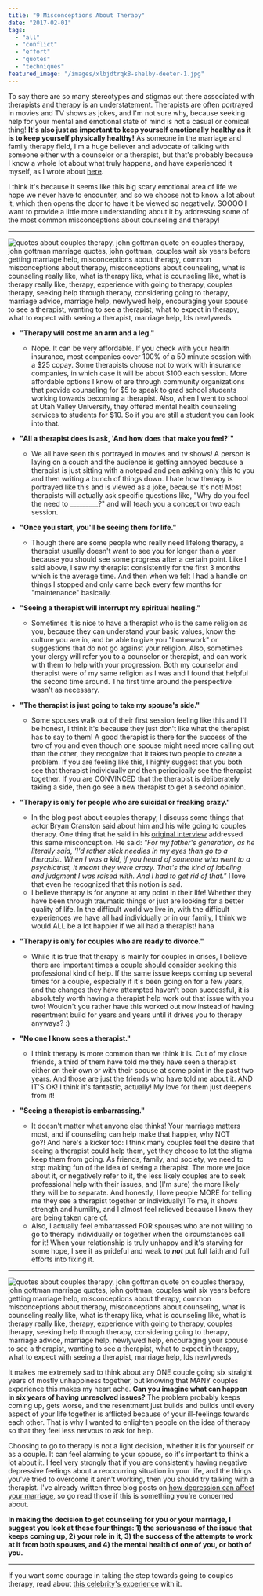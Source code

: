 ```yaml
---
title: "9 Misconceptions About Therapy"
date: "2017-02-01"
tags:
  - "all"
  - "conflict"
  - "effort"
  - "quotes"
  - "techniques"
featured_image: "/images/xlbjdtrqk8-shelby-deeter-1.jpg"
---
```


To say there are so many stereotypes and stigmas out there associated with therapists and therapy is an understatement. Therapists are often portrayed in movies and TV shows as jokes, and I'm not sure why, because seeking help for your mental and emotional state of mind is not a casual or comical thing! **It's also just as important to keep yourself emotionally healthy as it is to keep yourself physically healthy!** As someone in the marriage and family therapy field, I'm a huge believer and advocate of talking with someone either with a counselor or a therapist, but that's probably because I know a whole lot about what truly happens, and have experienced it myself, as I wrote about [here](http://freshlymarried.com/seeing-a-therapist-my-own-experiences/).

I think it's because it seems like this big scary emotional area of life we hope we never have to encounter, and so we choose not to know a lot about it, which then opens the door to have it be viewed so negatively. SOOOO I want to provide a little more understanding about it by addressing some of the most common misconceptions about counseling and therapy!

* * *

![quotes about couples therapy, john gottman quote on couples therapy, john gottman marriage quotes, john gottman, couples wait six years before getting marriage help, misconceptions about therapy, common misconceptions about therapy, misconceptions about counseling, what is counseling really like, what is therapy like, what is counseling like, what is therapy really like, therapy, experience with going to therapy, couples therapy, seeking help through therapy, considering going to therapy, marriage advice, marriage help, newlywed help, encouraging your spouse to see a therapist, wanting to see a therapist, what to expect in therapy, what to expect with seeing a therapist, marriage help, lds newlyweds](/images/9-misconceptions-about-therapy.png)

- **"Therapy will cost me an arm and a leg."**
    - Nope. It can be very affordable. If you check with your health insurance, most companies cover 100% of a 50 minute session with a $25 copay. Some therapists choose not to work with insurance companies, in which case it will be about $100 each session. More affordable options I know of are through community organizations that provide counseling for $5 to speak to grad school students working towards becoming a therapist. Also, when I went to school at Utah Valley University, they offered mental health counseling services to students for $10. So if you are still a student you can look into that.

- **"All a therapist does is ask, 'And how does that make you feel?'"**
    - We all have seen this portrayed in movies and tv shows! A person is laying on a couch and the audience is getting annoyed because a therapist is just sitting with a notepad and pen asking only this to you and then writing a bunch of things down. I hate how therapy is portrayed like this and is viewed as a joke, because it's not! Most therapists will actually ask specific questions like, "Why do you feel the need to \_\_\_\_\_\_\_\_\_?" and will teach you a concept or two each session.

- **"Once you start, you'll be seeing them for life."**
    - Though there are some people who really need lifelong therapy, a therapist usually doesn't want to see you for longer than a year because you should see some progress after a certain point. Like I said above, I saw my therapist consistently for the first 3 months which is the average time. And then when we felt I had a handle on things I stopped and only came back every few months for "maintenance" basically.

- **"Seeing a therapist will interrupt my spiritual healing."**
    - Sometimes it is nice to have a therapist who is the same religion as you, because they can understand your basic values, know the culture you are in, and be able to give you "homework" or suggestions that do not go against your religion. Also, sometimes your clergy will refer you to a counselor or therapist, and can work with them to help with your progression. Both my counselor and therapist were of my same religion as I was and I found that helpful the second time around. The first time around the perspective wasn't as necessary.

- **"The therapist is just going to take my spouse's side."**
    - Some spouses walk out of their first session feeling like this and I'll be honest, I think it's because they just don't like what the therapist has to say to them! A good therapist is there for the success of the two of you and even though one spouse might need more calling out than the other, they recognize that it takes two people to create a problem. If you are feeling like this, I highly suggest that you both see that therapist individually and then periodically see the therapist together. If you are CONVINCED that the therapist is deliberately taking a side, then go see a new therapist to get a second opinion.

- **"Therapy is only for people who are suicidal or freaking crazy."**
    - In the blog post about couples therapy, I discuss some things that actor Bryan Cranston said about him and his wife going to couples therapy. One thing that he said in his [original interview](http://www.rollingstone.com/tv/news/breaking-bad-q-a-bryan-cranston-on-walter-whites-morality-20130913) addressed this same misconception. He said: _"For my father's generation, as he literally said, 'I'd rather stick needles in my eyes than go to a therapist. When I was a kid, if you heard of someone who went to a psychiatrist, it meant they were crazy. That's the kind of labeling and judgment I was raised with. And I had to get rid of that."_ I love that even he recognized that this notion is sad.
    - I believe therapy is for anyone at any point in their life! Whether they have been through traumatic things or just are looking for a better quality of life. In the difficult world we live in, with the difficult experiences we have all had individually or in our family, I think we would ALL be a lot happier if we all had a therapist! haha

- **"Therapy is only for couples who are ready to divorce."**
    - While it is true that therapy is mainly for couples in crises, I believe there are important times a couple should consider seeking this professional kind of help. If the same issue keeps coming up several times for a couple, especially if it's been going on for a few years, and the changes they have attempted haven't been successful, it is absolutely worth having a therapist help work out that issue with you two! Wouldn't you rather have this worked out now instead of having resentment build for years and years until it drives you to therapy anyways? :)

- **"No one I know sees a therapist."**
    - I think therapy is more common than we think it is. Out of my close friends, a third of them have told me they have seen a therapist either on their own or with their spouse at some point in the past two years. And those are just the friends who have told me about it. AND IT'S OK! I think it's fantastic, actually! My love for them just deepens from it!

- **"Seeing a therapist is embarrassing."**
    - It doesn't matter what anyone else thinks! Your marriage matters most, and if counseling can help make that happier, why NOT go?! And here's a kicker too: I think many couples feel the desire that seeing a therapist could help them, yet they choose to let the stigma keep them from going. As friends, family, and society, we need to stop making fun of the idea of seeing a therapist. The more we joke about it, or negatively refer to it, the less likely couples are to seek professional help with their issues, and (I'm sure) the more likely they will be to separate. And honestly, I love people MORE for telling me they see a therapist together or individually! To me, it shows strength and humility, and I almost feel relieved because I know they are being taken care of.
    - Also, I actually feel embarrassed FOR spouses who are not willing to go to therapy individually or together when the circumstances call for it! When your relationship is truly unhappy and it's starving for some hope, I see it as prideful and weak to _**not**_ put full faith and full efforts into fixing it.

* * *

![quotes about couples therapy, john gottman quote on couples therapy, john gottman marriage quotes, john gottman, couples wait six years before getting marriage help, misconceptions about therapy, common misconceptions about therapy, misconceptions about counseling, what is counseling really like, what is therapy like, what is counseling like, what is therapy really like, therapy, experience with going to therapy, couples therapy, seeking help through therapy, considering going to therapy, marriage advice, marriage help, newlywed help, encouraging your spouse to see a therapist, wanting to see a therapist, what to expect in therapy, what to expect with seeing a therapist, marriage help, lds newlyweds](/images/six-years-before-getting-help-John-gottman-quote.png)

It makes me extremely sad to think about any ONE couple going six straight years of mostly unhappiness together, but knowing that MANY couples experience this makes my heart ache. **Can you imagine what can happen in six years of having unresolved issues?** The problem probably keeps coming up, gets worse, and the resentment just builds and builds until every aspect of your life together is afflicted because of your ill-feelings towards each other. That is why I wanted to enlighten people on the idea of therapy so that they feel less nervous to ask for help.

Choosing to go to therapy is not a light decision, whether it is for yourself or as a couple. It can feel alarming to your spouse, so it's important to think a lot about it. I feel very strongly that if you are consistently having negative depressive feelings about a reoccurring situation in your life, and the things you've tried to overcome it aren't working, then you should try talking with a therapist. I've already written three blog posts on [how depression can affect your marriage](http://freshlymarried.com/depression-in-marriage-how-your-depression-affects-your-spouse/), so go read those if this is something you're concerned about.

**In making the decision to get counseling for you or your marriage, I suggest you look at these four things: 1) the seriousness of the issue that keeps coming up, 2) your role in it, 3) the success of the attempts to work at it from both spouses, and 4) the mental health of one of you, or both of you.** 

* * *

If you want some courage in taking the step towards going to couples therapy, read about [this celebrity's experience](http://freshlymarried.com/3-ways-couples-therapy-can-empower-marriage-even-before-the-first-session/) with it.

